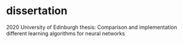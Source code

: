 # dissertation
2020 University of Edinburgh thesis: Comparison and implementation different learning algorithms for neural networks
